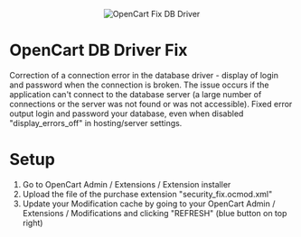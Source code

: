<p align="center"><img src="https://image.opencart.com/cache/5e92b8cf5e80f-resize-710x380.jpg" alt="OpenCart Fix DB Driver"></p>

# OpenCart DB Driver Fix
Correction of a connection error in the database driver - display of login and password when the connection is broken. The issue occurs if the application can't connect to the database server (a large number of connections or the server was not found or was not accessible). Fixed error output login and password your database, even when disabled "display_errors_off" in hosting/server settings.
# Setup
1) Go to OpenСart Admin / Extensions / Extension installer
2) Upload the file of the purchase extension "security_fix.ocmod.xml"
3) Update your Modification cache by going to your OpenСart Admin / Extensions / Modifications and clicking "REFRESH" (blue button on top right)

